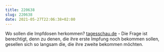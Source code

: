 ```yaml
---
title: 220638
slug: 220638
date: 2021-05-27T22:06:38+02:00
---
```


Wo sollen die Impfdosen herkommen? [tagesschau.de](https://www.tagesschau.de/inland/innenpolitik/analyse-impfgipfel-101.html) - Die Frage ist berechtigt, denn zu denen, die ihre erste Impfung noch bekommen sollen, gesellen sich so langsam die, die ihre zweite bekommen möchten.
